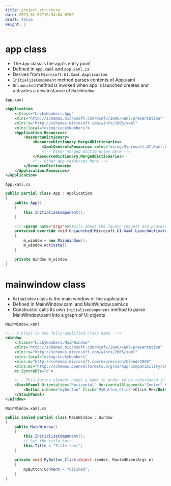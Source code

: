 ```yaml
---
title: project structure
date: 2023-01-02T16:54:04-0700
draft: false
weight: 1
---
```


# app class
- The `App` class is the app's entry point
- Defined in `App.xaml` and `App.xaml.cs`
- Derives from `Microsoft.UI.Xaml.Application`
- `InitializeComponent` method parses contents of App.xaml
- `OnLaunched` method is invoked when app is launched creates and activates a new instance of `MainWindow`

`App.xaml`
```xml
<Application
    x:Class="LuckyNumbers.App"
    xmlns="http://schemas.microsoft.com/winfx/2006/xaml/presentation"
    xmlns:x="http://schemas.microsoft.com/winfx/2006/xaml"
    xmlns:local="using:LuckyNumbers">
    <Application.Resources>
        <ResourceDictionary>
            <ResourceDictionary.MergedDictionaries>
                <XamlControlsResources xmlns="using:Microsoft.UI.Xaml.Controls" />
                <!-- Other merged dictionaries here -->
            </ResourceDictionary.MergedDictionaries>
            <!-- Other app resources here -->
        </ResourceDictionary>
    </Application.Resources>
</Application>
```

`App.xaml.cs`
```cs
public partial class App : Application
{
    public App()
    {
        this.InitializeComponent();
    }

    /// <param name="args">Details about the launch request and process.</param>
    protected override void OnLaunched(Microsoft.UI.Xaml.LaunchActivatedEventArgs args)
    {
        m_window = new MainWindow();
        m_window.Activate();
    }

    private Window m_window;
}
```

# mainwindow class
- `MainWindow` class is the main window of the application
- Defined in MainWindow.xaml and MainWindow.xaml.cs
- Constructor calls its own `InitializeComponent` method to parse MainWindow.xaml into a graph of UI objects

`MainWindow.xaml`
```xml
<!-- x:Class is the fully-qualified class name. -->
<Window
    x:Class="LuckyNumbers.MainWindow"
    xmlns="http://schemas.microsoft.com/winfx/2006/xaml/presentation"
    xmlns:x="http://schemas.microsoft.com/winfx/2006/xaml"
    xmlns:local="using:LuckyNumbers"
    xmlns:d="http://schemas.microsoft.com/expression/blend/2008"
    xmlns:mc="http://schemas.openxmlformats.org/markup-compatibility/2006"
    mc:Ignorable="d">

    <!-- This Button element needs a name in order to be referenced in the code-behind file -->
    <StackPanel Orientation="Horizontal" HorizontalAlignment="Center" VerticalAlignment="Center">
        <Button x:Name="myButton" Click="MyButton_Click">Click Me</Button>
    </StackPanel>
</Window>
```

`MainWindow.xaml.cs`
```cs
public sealed partial class MainWindow : Window
{
    public MainWindow()
    {
        this.InitializeComponent();
        // Set the title bar:
        this.Title = "Title text";
    }

    private void MyButton_Click(object sender, RoutedEventArgs e)
    {
        myButton.Content = "Clicked";
    }
}
```
